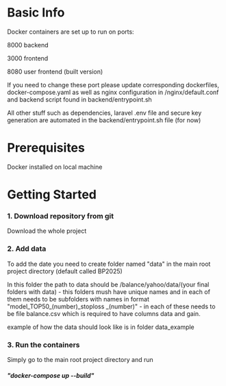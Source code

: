 # Basic Info
Docker containers are set up to run on ports: 

8000 backend 

3000 frontend

8080 user frontend (built version)

If you need to change these port please update corresponding dockerfiles, docker-compose.yaml as well as nginx configuration in /nginx/default.conf and backend script found in backend/entrypoint.sh

All other stuff such as dependencies, laravel .env file and secure key generation are automated in the backend/entrypoint.sh file (for now)


# Prerequisites 
Docker installed on local machine

# Getting Started

### 1. Download repository from git
Download the whole project

### 2. Add data
To add the date you need to create folder named "data" in the main root project directory (default called BP2025)

In this folder the path to data should be /balance/yahoo/data/(your final folders with data) - this folders mush have unique names and in each of them needs to be subfolders 
with names in format "model_TOP50_(number)_stoploss _(number)" - in each of these needs to be file balance.csv which is required to have columns data and gain.

example of how the data should look like is in folder data_example

### 3. Run the containers
Simply go to the main root project directory and run 
##### "docker-compose up --build"